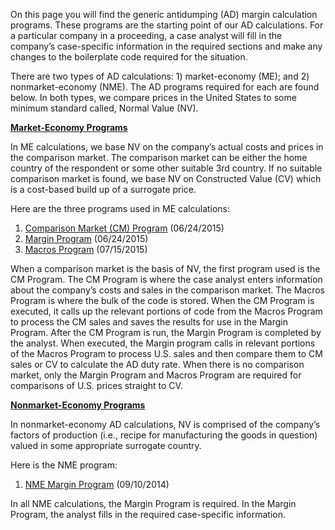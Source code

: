 On this page you will find the generic antidumping (AD) margin calculation programs. These programs are the starting point of our AD calculations. For a particular company in a proceeding, a case analyst will fill in the company’s case-specific information in the required sections and make any changes to the boilerplate code required for the situation.  

There are two types of AD calculations: 1) market-economy (ME); and 2) nonmarket-economy (NME). The AD programs required for each are found below. In both types, we compare prices in the United States to some minimum standard called, Normal Value (NV).  

**<u>Market-Economy Programs</u>**  

In ME calculations, we base NV on the company’s actual costs and prices in the comparison market. The comparison market can be either the home country of the respondent or some other suitable 3rd country. If no suitable comparison market is found, we base NV on Constructed Value (CV) which is a cost-based build up of a surrogate price.  

Here are the three programs used in ME calculations:  

1. [Comparison Market (CM) Program](diffpriceprograms\DP-CMProgram-sas.txt) <span class="text-red9">(06/24/2015)</span>  
2. [Margin Program](diffpriceprograms\DP-MarginProgram-sas.txt) <span class="text-red9">(06/24/2015)</span>  
3. [Macros Program](diffpriceprograms\DP-macros-sas-15jul15.txt) <span class="text-red9">(07/15/2015)</span>  

When a comparison market is the basis of NV, the first program used is the CM Program. The CM Program is where the case analyst enters information about the company’s costs and sales in the comparison market. The Macros Program is where the bulk of the code is stored. When the CM Program is executed, it calls up the relevant portions of code from the Macros Program to process the CM sales and saves the results for use in the Margin Program. After the CM Program is run, the Margin Program is completed by the analyst. When executed, the Margin program calls in relevant portions of the Macros Program to process U.S. sales and then compare them to CM sales or CV to calculate the AD duty rate. When there is no comparison market, only the Margin Program and Macros Program are required for comparisons of U.S. prices straight to CV.  

**<u>Nonmarket-Economy Programs</u>**  

In nonmarket-economy AD calculations, NV is comprised of the company’s factors of production (i.e., recipe for manufacturing the goods in question) valued in some appropriate surrogate country.  

Here is the NME program:  

1. [NME Margin Program](diffpriceprograms\DP-NME-Margin-sas.txt) <span class="text-red9">(09/10/2014)</span>  

In all NME calculations, the Margin Program is required. In the Margin Program, the analyst fills in the required case-specific information.
